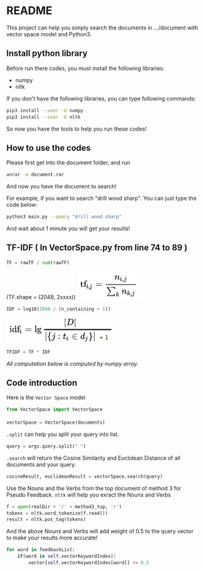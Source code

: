 README
===========================
This project can help you simply search the documents in .../document with vector space model and Python3.

## Install python library

Before run there codes, you must install the following libraries:
* numpy
* nltk

If you don't have the following libraries, you can type following commands:
```sh
pip3 install --user -U numpy
pip3 install --user -U nltk
```
So now you have the tools to help you run these codes!

## How to use the codes

Please first get into the document folder, and run
```sh
unrar -e document.rar
```

And now you have the document to search!

For example, if you want to search "drill wood sharp".
You can just type the code below: 

```sh
python3 main.py --query "drill wood sharp"
```

And wait about 1 minute you will get your results!

## TF-IDF ( In VectorSpace.py from line 74 to 89 )

```python
TF = rawTF / sum(rawTF)
```
(TF.shape = (2048, 2xxxx))
![image](https://github.com/chenshaw1999/Web-search-and-mining-Project1/blob/master/readme_Image/tf.png?raw=true)

```python
IDF = log10(2048 / (n_containing + 1))
```
![image](https://github.com/chenshaw1999/Web-search-and-mining-Project1/blob/master/readme_Image/idf_2.png?raw=true)

```python
TFIDF = TF * IDF
```
*All computation below is computed by numpy array.*

## Code introduction

Here is the `Vector Space` model
```python
from VectorSpace import VectorSpace

vectorSpace = VectorSpace(documents)
```

`.split` can help you split your query into list.
```python
query = args.query.split(" ")
```

`.search` will return the Cosine Similarity and Euclidean Distance of all documents and your query.
```python
cosineResult, euclideanResult = vectorSpace.search(query)
```

Use the Nouns and the Verbs from the top document of method 3 for Pseudo Feedback.
`nltk` will help you exract the Nouns and Verbs
```python
f = open(realDir + '/' + method3_top, 'r')
tokens = nltk.word_tokenize(f.read())
result = nltk.pos_tag(tokens)
```

And the above Nouns and Verbs will add weight of 0.5 to the query vector to make your results more accurate!
```python
for word in feedbackList:
	if(word in self.vectorKeywordIndex):
		vector[self.vectorKeywordIndex[word]] += 0.5
```
